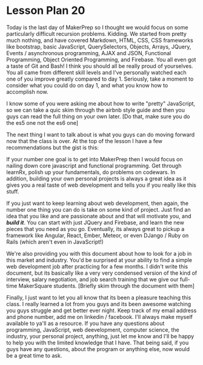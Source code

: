 # Lesson Plan 20

Today is the last day of MakerPrep so I thought we would focus on some particularly difficult recursion problems. Kidding. We started from pretty much nothing, and have covered Markdown, HTML, CSS, CSS frameworks like bootstrap, basic JavaScript, QuerySelectors, Objects, Arrays, JQuery, Events / asynchronous programming, AJAX and JSON, Functional Programming, Object Oriented Programming, and Firebase. You all even got a taste of Git and Bash! I think you should all be really proud of yourselves. You all came from different skill levels and I've personally watched each one of you improve greatly compared to day 1. Seriously, take a moment to consider what you could do on day 1, and what you know how to accomplish now.

I know some of you were asking me about how to write "pretty" JavaScript, so we can take a quic skim through the airbnb style guide and then you guys can read the full thing on your own later. [Do that, make sure you do the es5 one not the es6 one]

The next thing I want to talk about is what you guys can do moving forward now that the class is over. At the top of the lesson I have a few recommendations but the gist is this:

If your number one goal is to get into MakerPrep then I would focus on nailing down core javascript and functional programming. Get through learnRx, polish up your fundamentals, do problems on codewars. In addition, building your own personal projects is always a great idea as it gives you a real taste of web development and tells you if you really like this stuff.

If you just want to keep learning about web development, then again, the number one thing you can do is take on some kind of project. Just find an idea that you like and are passionate about and that will motivate you, and ***build it***. You can start with just JQuery and Firebase, and learn the new pieces that you need as you go. Eventually, its always great to pickup a framework like Angular, React, Ember, Meteor, or even DJango / Ruby on Rails (which aren't even in JavaScript!)

We're also providing you with this document about how to look for a job in this market and industry. You'd be surprised at your ability to find a simple web development job after practicing for a few months. I didn't write this document, but its basically like a very very condensed version of the kind of interview, salary negotiation, and job search training that we give our full-time MakerSquare students. [Briefly skim through the document with them]

Finally, I just want to let you all know that its been a pleasure teaching this class. I really learned a lot from you guys and its been awesome watching you guys struggle and get better ever night. Keep track of my email address and phone number, add me on linkedin / facebook. I'll always make myself available to ya'll as a resource. If you have any questions about programming, JavaScript, web deevelopment, computer science, the industry, your personal project, anything, just let me know and I'll be happy to help you with the limited knowledge that I have. That being said, if you guys have any questions, about the program or anything else, now would be a great time to ask.

